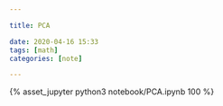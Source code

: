 ```yaml
---

title: PCA

date: 2020-04-16 15:33
tags: [math]
categories: [note]

---
```


{% asset_jupyter python3 notebook/PCA.ipynb 100 %}
